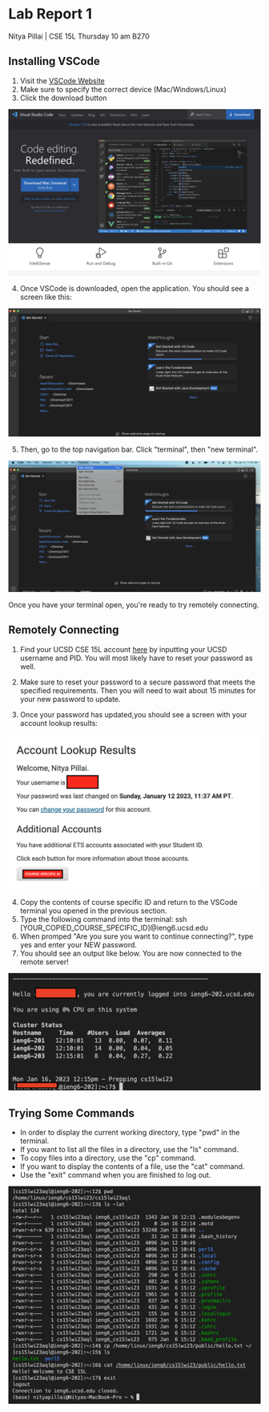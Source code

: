 # Lab Report 1
Nitya Pillai | CSE 15L Thursday 10 am B270
## Installing VSCode
1. Visit the [VSCode Website](https://code.visualstudio.com/)
2. Make sure to specify the correct device (Mac/Windows/Linux)
3. Click the download button

![Image](./images/vscodeDownload.png)

4. Once VSCode is downloaded, open the application. You should see a screen like this:

![Image](./images/vscodeLanding.png)

5. Then, go to the top navigation bar. Click "terminal", then "new terminal".

![Image](./images/vscodeTerminal.png)

Once you have your terminal open, you're ready to try remotely connecting. 
## Remotely Connecting 
1. Find your UCSD CSE 15L account [here](https://sdacs.ucsd.edu/~icc/index.php) by inputting your UCSD username and PID. You will most likely have to reset your password as well.
2. Make sure to reset your password to a secure password that meets the specified requirements. Then you will need to wait about 15 minutes for your new password to update. 

3. Once your password has updated,you should  see a screen with your account lookup results:

![Image](./images/accountLookup.png)

4. Copy the contents of course specific ID and return to the VSCode terminal you opened in the previous section. 
5. Type the following command into the terminal: ssh [YOUR_COPIED_COURSE_SPECIFIC_ID]@ieng6.ucsd.edu 
6. When promped "Are you sure you want to continue connecting?", type yes and enter your NEW password.
7. You should see an output like below. You are now connected to the remote server!

![Image](./images/loggedinSSH.png)

## Trying Some Commands
- In order to display the current working directory, type "pwd" in the terminal. 
- If you want to list all the files in a directory, use the "ls" command. 
- To copy files into a directory, use the "cp" command.
- If you want to display the contents of a file, use the "cat" command.
- Use the "exit" command when you are finished to log out. 

![Image](./images/sampleCommands.png)
